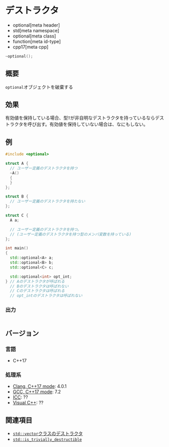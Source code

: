 # デストラクタ
* optional[meta header]
* std[meta namespace]
* optional[meta class]
* function[meta id-type]
* cpp17[meta cpp]

```cpp
~optional();
```

## 概要
`optional`オブジェクトを破棄する


## 効果
有効値を保持している場合、型`T`が非自明なデストラクタを持っているならデストラクタを呼び出す。有効値を保持していない場合は、なにもしない。


## 例
```cpp example
#include <optional>

struct A {
  // ユーザー定義のデストラクタを持つ
  ~A()
  {
  }
};

struct B {
  // ユーザー定義のデストラクタを持たない
};

struct C {
  A a;

  // ユーザー定義のデストラクタを持つ。
  // (ユーザー定義のデストラクタを持つ型のメンバ変数を持っている)
};

int main()
{
  std::optional<A> a;
  std::optional<B> b;
  std::optional<C> c;

  std::optional<int> opt_int;
} // Aのデストラクタが呼ばれる
  // Bのデストラクタは呼ばれない
  // Cのデストラクタは呼ばれる
  // opt_intのデストラクタは呼ばれない
```

### 出力
```
```

## バージョン
### 言語
- C++17

### 処理系
- [Clang, C++17 mode](/implementation.md#clang): 4.0.1
- [GCC, C++17 mode](/implementation.md#gcc): 7.2
- [ICC](/implementation.md#icc): ??
- [Visual C++](/implementation.md#visual_cpp): ??


## 関連項目
- [`std::vector`クラスのデストラクタ](/reference/vector/op_destructor.md)
- [`std::is_trivially_destructible`](/reference/type_traits/is_trivially_destructible.md)
